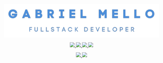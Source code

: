 <p align="center" color="blue">
  <img src="https://github.com/gabrielmellooliveira/gabrielmellooliveira/blob/master/gabrielmello.png?raw=true" width="700"
  alt="gabrielmello.dev" />
</p>

<p align="center">
  <a href="https://www.linkedin.com/in/gabrielmellooliveira/" alt="LinkedIn">
    <img src="https://img.shields.io/badge/-LinkedIn-blue?style=flat&logo=Linkedin&logoColor=white" />
  </a>
  <a href="https://www.youtube.com/c/GabrielMelloDev" alt="Youtube">
    <img src="https://img.shields.io/badge/-Youtube-FF0000?style=flat&logo=Youtube&logoColor=white" />
  </a>
  <a href="https://codesandbox.io/u/gabrielmellooliveira" alt="Youtube">
    <img src="https://img.shields.io/badge/-CodeSandBox-24282A?style=flat&logo=codesandbox&logoColor=white" />
  </a>
  <a href="https://gabrielmello.dev/" alt="gabrielmello.dev">
    <img src="https://img.shields.io/badge/-gabrielmello.dev-2980b9?style=flat&logo=JustGiving" />
  </a>
</p>

<div align="center">
  <a href="https://github.com/gabrielmellooliveira">
  <img height="180em" src="https://github-readme-stats.vercel.app/api?username=gabrielmellooliveira&show_icons=true&include_all_commits=true&count_private=true&theme=github_dark"/>
  <img height="180em" src="https://github-readme-stats.vercel.app/api/top-langs/?username=gabrielmellooliveira&layout=compact&langs_count=7&theme=github_dark"/>
</div>
